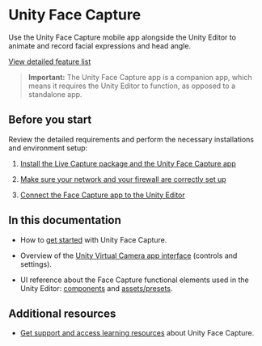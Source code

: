 # Unity Face Capture

Use the Unity Face Capture mobile app alongside the Unity Editor to animate and record facial expressions and head angle.

[View detailed feature list](face-capture-features.md)

> **Important:** The Unity Face Capture app is a companion app, which means it requires the Unity Editor to function, as opposed to a standalone app.

## Before you start

Review the detailed requirements and perform the necessary installations and environment setup:

1. [Install the Live Capture package and the Unity Face Capture app](index.md#installation)

2. [Make sure your network and your firewall are correctly set up](setup-network.md)

3. [Connect the Face Capture app to the Unity Editor](setup-connecting.md)

## In this documentation

* How to [get started](face-capture-getting-started.md) with Unity Face Capture.

* Overview of the [Unity Virtual Camera app interface](face-capture-app-ui.md) (controls and settings).

* UI reference about the Face Capture functional elements used in the Unity Editor: [components](face-capture-components.md) and [assets/presets](face-capture-presets.md).

## Additional resources

* [Get support and access learning resources](https://forum.unity.com/threads/1111255/) about Unity Face Capture.
